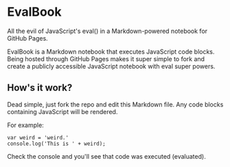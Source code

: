 # EvalBook
All the evil of JavaScript's eval() in a Markdown-powered notebook for GitHub Pages.

EvalBook is a Markdown notebook that executes JavaScript code blocks. Being hosted through GitHub Pages makes it super simple to fork and create a publicly accessible JavaScript notebook with eval super powers.

## How's it work?
Dead simple, just fork the repo and edit this Markdown file. Any code blocks containing JavaScript will be rendered.

For example:
```
var weird = 'weird.'
console.log('This is ' + weird);
```

Check the console and you'll see that code was executed (evaluated).
